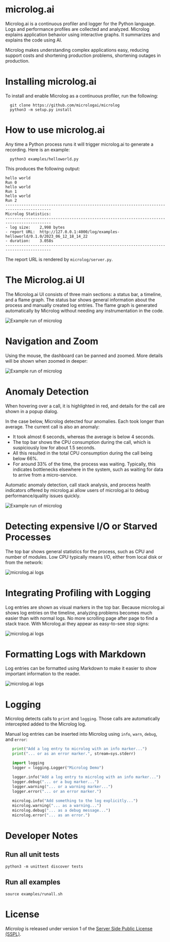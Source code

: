 # microlog.ai

Microlog.ai is a continuous profiler and logger for the Python language.
Logs and performance profiles are collected and analyzed.
Microlog explains application behavior using interactive graphs.
It summarizes and explains the code using AI.

Microlog makes understanding complex applications easy, reducing support costs
and shortening production problems, shortening outages in production.

# Installing microlog.ai

To install and enable Microlog as a continuous profiler, run the following:

```
  git clone https://github.com/micrologai/microlog
  python3 -m setup.py install
```

# How to use microlog.ai

Any time a Python process runs it will trigger microlog.ai to generate a recording. Here is an example:

```
  python3 examples/helloworld.py
```

This produces the following output:

```
hello world
Run 0
hello world
Run 1
hello world
Run 2
------------------------------------------------------------------------------------------
Microlog Statistics:
------------------------------------------------------------------------------------------
- log size:    2,998 bytes
- report URL:  http://127.0.0.1:4000/log/examples-helloworld/0.1.0/2023_06_12_18_14_22
- duration:    3.058s
------------------------------------------------------------------------------------------
```

The report URL is rendered by `microlog/server.py`.

# The Microlog.ai UI 

The Microlog.ai UI consists of three main sections: a status bar, a timeline, and a flame graph. The status bar shows general information about the process and manually created log entries. The flame graph is generated automatically by Microlog without needing any instrumentation in the code. 

![Example run of microlog](images/overview.png)

# Navigation and Zoom

Using the mouse, the dashboard can be panned and zoomed. More details will be shown when zoomed in deeper:

![Example run of microlog](images/zoomedin.png)

# Anomaly Detection

When hovering over a call, it is highlighted in red, and details for the call are shown in a popup dialog.

In the case below, Microlog detected four anomalies. Each took longer than average. The current call is also an anomaly:
 - It took almost 6 seconds, whereas the average is below 4 seconds. 
 - The top bar shows the CPU consumption during the call, which is suspiciously low for about 1.5 seconds. 
 - All this resulted in the total CPU consumption during the call being below 66%. 
 - For around 33% of the time, the process was waiting. Typically, this indicates bottlenecks elsewhere in the system, such as waiting for data to arrive from a micro-service. 

Automatic anomaly detection, call stack analysis, and process health indicators offered by microlog.ai allow users of microlog.ai to debug performance/quality issues quickly.

![Example run of microlog](images/dialog.png)

# Detecting expensive I/O or Starved Processes

The top bar shows general statistics for the process, such as CPU and number of modules. Low CPU typically means I/O, either from local disk or from the network:

![microlog.ai logs](images/status.png)

# Integrating Profiling with Logging

Log entries are shown as visual markers in the top bar. Because microlog.ai shows log entries on the timeline, analyzing problems becomes much easier than with normal logs. No more scrolling page after page to find a stack trace. With Microlog.ai they appear as easy-to-see stop signs:

![microlog.ai logs](images/error-log.png)

# Formatting Logs with Markdown

Log entries can be formatted using Markdown to make it easier to show important information to the reader.

![microlog.ai logs](images/markdown.png)

# Logging 

Microlog detects calls to `print` and `logging`. Those calls are automatically intercepted
added to the Microlog log.  

Manual log entries can be inserted into Microlog using `info`, `warn`, `debug`, and `error`:

```python
   print("Add a log entry to microlog with an info marker...")
   print("... or as an error marker.", stream=sys.stderr)

   import logging
   logger = logging.Logger("Microlog Demo")

   logger.info("Add a log entry to microlog with an info marker...")
   logger.debug("... or a bug marker...")
   logger.warning("... or a warning marker...")
   logger.error("... or an error marker.")
   
   microlog.info("Add something to the log explicitly...")
   microlog.warning("... as a warning...")
   microlog.debug("... as a debug message...")
   microlog.error("... as an error.")
```

# Developer Notes

## Run all unit tests

```
python3 -m unittest discover tests
```


## Run all examples

```
source examples/runall.sh
```

# License

_Microlog_ is released under version 1 of the [Server Side Public License (SSPL)](LICENSE).
